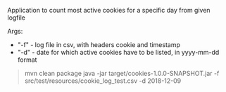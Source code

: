 Application to count most active cookies for a specific day from given logfile

Args:
- "-f" - log file in csv, with headers cookie and timestamp
- "-d" - date for which active cookies have to be listed, in yyyy-mm-dd format


> mvn clean package
> java -jar target/cookies-1.0.0-SNAPSHOT.jar -f src/test/resources/cookie_log_test.csv -d 2018-12-09
